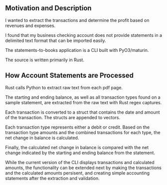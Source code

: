 ##  Motivation and Description

I wanted to extract the transactions and determine the profit based on revenues and expenses.

I found that my business checking account does not provide statements in a delimited text format that can be imported easily.

The statements-to-books application is a CLI built with PyO3/maturin.

The source is written primarily in Rust.

## How Account Statements are Processed

Rust calls Python to extract raw text from each pdf page.

The starting and ending balance, as well as all transaction types found on a sample statement, are extracted from the raw text with Rust regex captures.

Each transaction is converted to a struct that contains the date and amount of the transaction. The structs are appended to vectors.

Each transaction type represents either a debit or credit. Based on the transaction type amounts and the combined transactions for each type, the net change in balance is calculated.

Finally, the calculated net change in balance is compared with the net change indicated by the starting and ending balance from the statement.

While the current version of the CLI displays transactions and calculated amounts, the functionality can be extended next by making the transactions and the calculated amounts persisent, and creating simple accounting statements after the extraction and validation.
